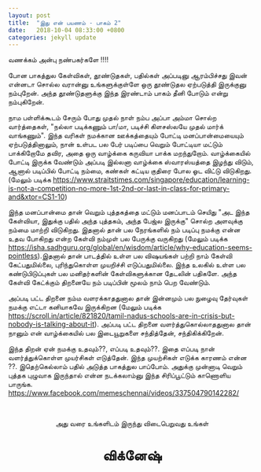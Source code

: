 ```yaml
---
layout: post
title:  "இது என் பயணம் - பாகம் 2"
date:   2018-10-04 08:33:00 +0800
categories: jekyll update
---
```


வணக்கம் அன்பு நண்பகர்களே !!!!

போன பாகத்துல கேள்விகள், தூண்டுதகள், பதில்கள் அப்படினு ஆரம்பிச்சது இவன் என்னடா சொல்ல வரான்னு உங்களுக்குள்ளே ஒரு தூண்டுதல ஏற்படுத்தி இருக்குனு நம்புறேன். அந்த தூண்டுதளுக்கு  இந்த இரண்டாம் பாகம் தீனி போடும் என்று நம்புகிறேன்.

நாம பள்ளிக்கூடம் சேரும் போது முதல் நாள் நம்ப அப்பா அம்மா சொல்ற வார்த்தைகள், "நல்லா படிக்கணும் பா/மா, படிச்சி கிளசஸ்லயே முதல் மார்க்  வாங்கணும்".  இந்த வரிகள் நமக்கான ஊக்கத்தையும் போட்டி மனப்பான்மையையும் ஏற்படுத்தினாலும், நான் உள்பட பல பேர் படிப்பை வெறும் போட்டியா மட்டும் பாக்கிறோமே தவிர, அதை ஒரு வாழ்க்கை கருவியா பாக்க மறந்துறோம். வாழ்க்கையில் போட்டி இருக்க வேண்டும் அப்படி இல்லனா வாழ்க்கை ஸ்வாரஸ்யத்தை இழந்து விடும், ஆனால் படிப்பில் போட்டி நம்மை, கண்கள் கட்டிய குதிரை போல ஓட விட்டு விடுகிறது. (மேலும் படிக்க <https://www.straitstimes.com/singapore/education/learning-is-not-a-competition-no-more-1st-2nd-or-last-in-class-for-primary-and&xtor=CS1-10>)

இந்த மனப்பான்மை தான் வெறும் புத்தகத்தை மட்டும் மனப்பாடம் செயிது "அட இந்த கேள்வியா, இதுக்கு பதில் அந்த புத்தகம், அந்த பேஜ்ல இருக்கு" சொல்ற அளவுக்கு நம்மை மாற்றி விடுகிறது. இதனால் தான் பல நேரங்களில் நம் படிப்பு நமக்கு என்ன உதவ போகிறது என்ற கேள்வி நம்முள் பல பேருக்கு வருகிறது (மேலும் படிக்க <https://isha.sadhguru.org/global/en/wisdom/article/why-education-seems-pointless>).இதனால் தான் பாடத்தில் உள்ள பல விஷயங்கள் பற்றி நாம் கேள்வி கேட்பதுமில்லை, புரிந்துகொள்ள முயறிச்சி எடுப்பதுமில்லை. இந்த உலகில் உள்ள பல கண்டுபிடுப்புகள் பல மனிதர்களின் கேள்விகளுக்கான தேடலின் பதிகளே. அந்த கேள்வி கேட்க்கும் திறனையே நம் படிப்பின் மூலம் நாம் பெற வேண்டும்.

அப்படி பட்ட திறனை நம்ம வளரக்காததுனால தான் இன்னமும் பல நுழைவு தேர்வுகள் நமக்கு எட்டா கனியாகவே இருக்கிறன (மேலும் படிக்க <https://scroll.in/article/821820/tamil-nadus-schools-are-in-crisis-but-nobody-is-talking-about-it>). அப்படி பட்ட திறனை வளர்த்துகொல்லாததுனால தான் நானும் என் வாழ்க்கையில் பல இடையூறுகளை சந்தித்தேன், சந்திகிக்கிறேன்.     

இந்த திறன் ஏன் நமக்கு உதவும்??, எப்படி உதவும்??. இதை எப்படி நான் வளர்த்துக்கொள்ள முயர்சிகள் எடுத்தேன். இந்த முயற்சிகள் எடுக்க காரணம் என்ன ??. இதெற்கெல்லாம் பதில் அடுத்த பாகத்துல பாப்போம். அதுக்கு முன்னாடி வெறும் புத்தக புழுவாக இருந்தால் என்ன நடக்கலாம்னு இந்த சிரிப்பூட்டும் காணொளிய பாருங்க. <https://www.facebook.com/memeschennai/videos/337504790142282/>


<br><center>அது வரை உங்களிடம் இருந்து விடைபெறுவது உங்கள்</center>
<center><h1>விக்னேஷ்</h1></center>
